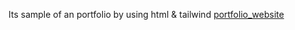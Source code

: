 Its sample of an portfolio by using html & tailwind
[portfolio_website](https://nandanans9072.github.io/Portfolio_Website/)
